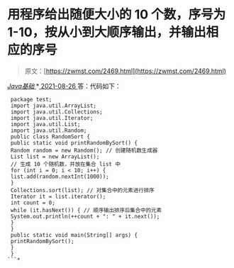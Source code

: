 <!--yml
category: 未分类
date: 0001-01-01 00:00:00
-->

# 用程序给出随便大小的 10 个数，序号为 1-10，按从小到大顺序输出，并输出相应的序号

> 原文：[https://zwmst.com/2469.html](https://zwmst.com/2469.html)

   [ *Java基础* ](https://zwmst.com/java%e5%9f%ba%e7%a1%80)*[ <time datetime="2021-08-26T10:48:47+08:00"> 2021-08-26 </time> ](https://zwmst.com/2469.html)  答：代码如下：

```
 package test; 
 import java.util.ArrayList; 
 import java.util.Collections; 
 import java.util.Iterator; 
 import java.util.List; 
 import java.util.Random; 
 public class RandomSort { 
 public static void printRandomBySort() { 
 Random random = new Random(); // 创建随机数生成器 
 List list = new ArrayList(); 
 // 生成 10 个随机数，并放在集合 list 中 
 for (int i = 0; i < 10; i++) { 
 list.add(random.nextInt(1000)); 
 } 
 Collections.sort(list); // 对集合中的元素进行排序 
 Iterator it = list.iterator(); 
 int count = 0; 
 while (it.hasNext()) { // 顺序输出排序后集合中的元素 
 System.out.println(++count + ": " + it.next()); 
 } 
 } 
 public static void main(String[] args) { 
 printRandomBySort(); 
 } 
 } 
```*